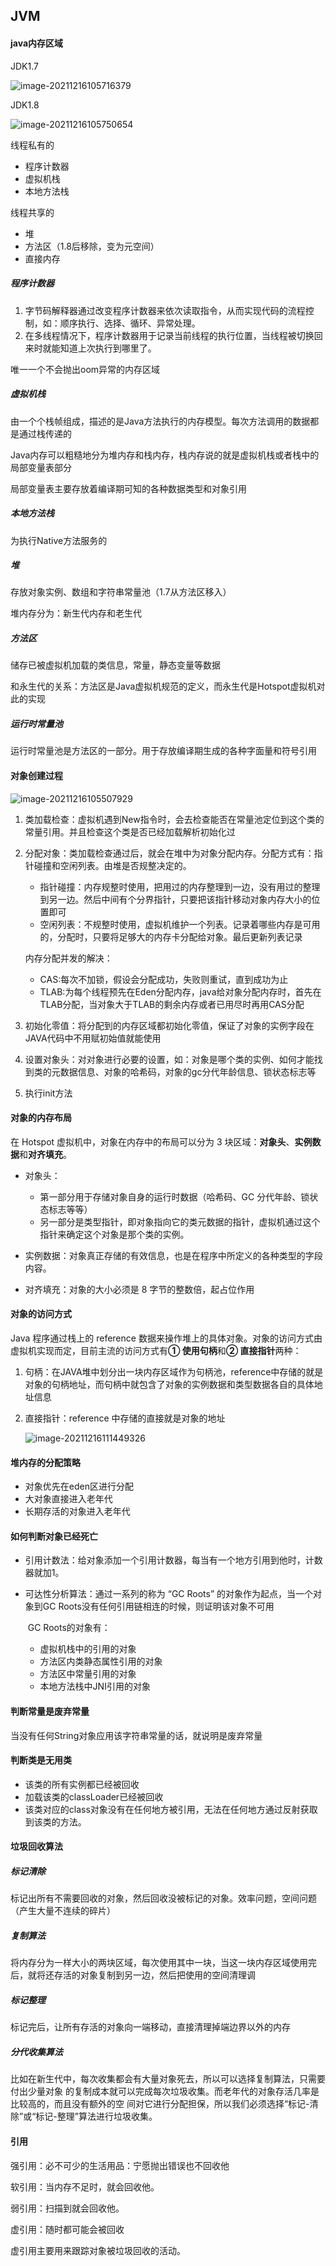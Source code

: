 

## JVM



#### java内存区域



JDK1.7

![image-20211216105716379](../images/b-4jvm/image-20211216105716379.png)



JDK1.8

![image-20211216105750654](../images/b-4jvm/image-20211216105750654.png)



线程私有的

- 程序计数器
- 虚拟机栈
- 本地方法栈

线程共享的

- 堆
- 方法区（1.8后移除，变为元空间）
- 直接内存



##### 程序计数器

1. 字节码解释器通过改变程序计数器来依次读取指令，从而实现代码的流程控制，如：顺序执行、选择、循环、异常处理。
2. 在多线程情况下，程序计数器用于记录当前线程的执行位置，当线程被切换回来时就能知道上次执行到哪里了。

唯一一个不会抛出oom异常的内存区域



##### 虚拟机栈

由一个个栈帧组成，描述的是Java方法执行的内存模型。每次方法调用的数据都是通过栈传递的

Java内存可以粗糙地分为堆内存和栈内存，栈内存说的就是虚拟机栈或者栈中的局部变量表部分

局部变量表主要存放着编译期可知的各种数据类型和对象引用



##### 本地方法栈

为执行Native方法服务的



##### 堆

存放对象实例、数组和字符串常量池（1.7从方法区移入）

堆内存分为：新生代内存和老生代



##### 方法区

储存已被虚拟机加载的类信息，常量，静态变量等数据

和永生代的关系：方法区是Java虚拟机规范的定义，而永生代是Hotspot虚拟机对此的实现



##### 运行时常量池

运行时常量池是方法区的一部分。用于存放编译期生成的各种字面量和符号引用





#### 对象创建过程

![image-20211216105507929](../images/b-4jvm/image-20211216105507929.png)

1. 类加载检查：虚拟机遇到New指令时，会去检查能否在常量池定位到这个类的常量引用。并且检查这个类是否已经加载解析初始化过

2. 分配对象：类加载检查通过后，就会在堆中为对象分配内存。分配方式有：指针碰撞和空闲列表。由堆是否规整决定的。

   - 指针碰撞：内存规整时使用，把用过的内存整理到一边，没有用过的整理到另一边。然后中间有个分界指针，只要把该指针移动对象内存大小的位置即可
   - 空闲列表：不规整时使用，虚拟机维护一个列表。记录着哪些内存是可用的，分配时，只要将足够大的内存卡分配给对象。最后更新列表记录

   内存分配并发的解决：

   - CAS:每次不加锁，假设会分配成功，失败则重试，直到成功为止
   - TLAB:为每个线程预先在Eden分配内存，java给对象分配内存时，首先在TLAB分配，当对象大于TLAB的剩余内存或者已用尽时再用CAS分配

3. 初始化零值：将分配到的内存区域都初始化零值，保证了对象的实例字段在JAVA代码中不用赋初始值就能使用

4. 设置对象头：对对象进行必要的设置，如：对象是哪个类的实例、如何才能找到类的元数据信息、对象的哈希码，对象的gc分代年龄信息、锁状态标志等

5. 执行init方法



####  对象的内存布局

在 Hotspot 虚拟机中，对象在内存中的布局可以分为 3 块区域：**对象头**、**实例数据**和**对齐填充**。

- 对象头：
  - 第一部分用于存储对象自身的运行时数据（哈希码、GC 分代年龄、锁状态标志等等）
  - 另一部分是类型指针，即对象指向它的类元数据的指针，虚拟机通过这个指针来确定这个对象是那个类的实例。

- 实例数据：对象真正存储的有效信息，也是在程序中所定义的各种类型的字段内容。
- 对齐填充：对象的大小必须是 8 字节的整数倍，起占位作用



#### 对象的访问方式

 Java 程序通过栈上的 reference 数据来操作堆上的具体对象。对象的访问方式由虚拟机实现而定，目前主流的访问方式有**① 使用句柄**和**② 直接指针**两种：

1. 句柄：在JAVA堆中划分出一块内存区域作为句柄池，reference中存储的就是对象的句柄地址，而句柄中就包含了对象的实例数据和类型数据各自的具体地址信息

2. 直接指针：reference 中存储的直接就是对象的地址

   ![image-20211216111449326](../images/b-4jvm/image-20211216111449326.png)



#### 堆内存的分配策略

- 对象优先在eden区进行分配
- 大对象直接进入老年代
- 长期存活的对象进入老年代



#### 如何判断对象已经死亡

- 引用计数法：给对象添加一个引用计数器，每当有一个地方引用到他时，计数器就加1。

- 可达性分析算法：通过⼀系列的称为 “GC Roots” 的对象作为起点，当一个对象到GC Roots没有任何引用链相连的时候，则证明该对象不可用

  ​	GC Roots的对象有：

  - 虚拟机栈中的引用的对象
  - 方法区内类静态属性引用的对象
  - 方法区中常量引用的对象
  - 本地方法栈中JNI引用的对象

  





#### 判断常量是废弃常量

当没有任何String对象应用该字符串常量的话，就说明是废弃常量



#### 判断类是无用类

- 该类的所有实例都已经被回收
- 加载该类的classLoader已经被回收
- 该类对应的class对象没有在任何地方被引用，无法在任何地方通过反射获取到该类的方法。

#### 垃圾回收算法

##### 标记清除

标记出所有不需要回收的对象，然后回收没被标记的对象。效率问题，空间问题（产生大量不连续的碎片）

##### 复制算法

将内存分为一样大小的两块区域，每次使用其中一块，当这一块内存区域使用完后，就将还存活的对象复制到另一边，然后把使用的空间清理调

##### 标记整理

标记完后，让所有存活的对象向一端移动，直接清理掉端边界以外的内存

##### 分代收集算法

⽐如在新⽣代中，每次收集都会有⼤量对象死去，所以可以选择复制算法，只需要付出少量对象 的复制成本就可以完成每次垃圾收集。⽽⽼年代的对象存活⼏率是⽐较⾼的，⽽且没有额外的空 间对它进⾏分配担保，所以我们必须选择“标记-清除”或“标记-整理”算法进⾏垃圾收集。

#### 引用

强引用：必不可少的生活用品：宁愿抛出错误也不回收他

软引用：当内存不足时，就会回收他。

弱引用：扫描到就会回收他。

虚引用：随时都可能会被回收

虚引⽤主要⽤来跟踪对象被垃圾回收的活动。

